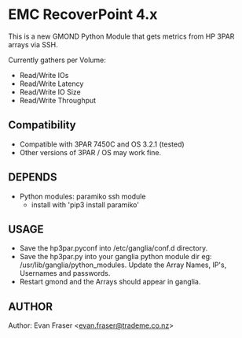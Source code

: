 EMC RecoverPoint 4.x
===============

This is a new GMOND Python Module that gets metrics from HP 3PAR arrays via SSH.

Currently gathers per Volume:
  * Read/Write IOs
  * Read/Write Latency
  * Read/Write IO Size
  * Read/Write Throughput 
  

## Compatibility
  * Compatible with 3PAR 7450C and OS 3.2.1 (tested)
  * Other versions of 3PAR / OS may work fine.

## DEPENDS
  * Python modules: paramiko ssh module
	- install with 'pip3 install paramiko'

## USAGE
  * Save the hp3par.pyconf into /etc/ganglia/conf.d directory.
  * Save the hp3par.py into your ganglia python module dir eg: /usr/lib/ganglia/python_modules.  Update the Array Names, IP's, Usernames and passwords.
  * Restart gmond and the Arrays should appear in ganglia.


## AUTHOR

Author: Evan Fraser &lt;evan.fraser@trademe.co.nz&gt;
